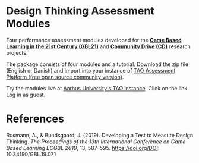 # Design Thinking Assessment Modules
Four performance assessment modules developed for the [**Game Based Learning in the 21st Century (GBL21)**](https://gbl21.aau.dk/) and [**Community Drive (CD)**](https://www.communitydrive.aau.dk/) research projects.

The package consists of four modules and a tutorial. Download the zip file (English or Danish) and import into your instance of [TAO Assessment Platform (free open source community version)](https://www.taotesting.com/products/core/#download).

Try the modules live at [Aarhus University's TAO instance](https://tao.au.dk). Click on the link Log in as guest.

# References
Rusmann, A., & Bundsgaard, J. (2019). Developing a Test to Measure Design Thinking. *The Proceedings of the 13th International Conference on Game Based Learning ECGBL 2019*, 13, 587–595. https://doi.org/DOI: 10.34190/GBL.19.071
